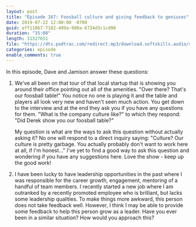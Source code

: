 ```yaml
---
layout: post
title: "Episode 167: Foosball culture and giving feedback to geniuses"
date: 2019-07-22 12:00:00 -0700
guid: eff11867-7182-499a-980a-6734d3c1cd90
duration: "35:08"
length: 31327651
file: "https://dts.podtrac.com/redirect.mp3/download.softskills.audio/sse-167.mp3"
categories: episode
enable_comments: true
---
```


In this episode, Dave and Jamison answer these questions:

1. We've all been on that tour of that local startup that is showing you around their office pointing out all of the amenities. "Over there? That's our foosball table!" You notice no one is playing it and the table and players all look very new and haven't seen much action. You get down to the interview and at the end they ask you if you have any questions for them. "What is the company culture like?" to which they respond: "Did Derek show you our foosball table?"
   
   My question is what are the ways to ask this question without actually asking it? No one will respond to a direct inquiry saying: "Culture? Our culture is pretty garbage. You actually probably don't want to work here at all, if I'm honest..." I've yet to find a good way to ask this question and wondering if you have any suggestions here. Love the show - keep up the good work!


2. I have been lucky to have leadership opportunities in the past where I was responsible for the career growth, engagement, mentoring of a handful of team members.  I recently started a new job where I am outranked by a recently promoted employee who is brilliant, but lacks some leadership qualities.  To make things more awkward, this person does not take feedback well.  However, I think I may be able to provide some feedback to help this person grow as a leader.  Have you ever been in a similar situation?  How would you approach this?
